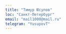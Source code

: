 ```yaml
---
title: "Тимур Юсупов"
loc: "Санкт-Петербург"
email: "mail1000@mail.ru"
telegram: "YusupovT"
---
```

